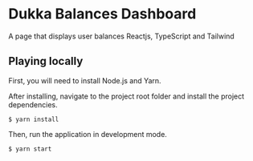 # Dukka Balances Dashboard

A page that displays user balances Reactjs, TypeScript and Tailwind

## Playing locally
First, you will need to install Node.js and Yarn.

After installing, navigate to the project root folder and install the project dependencies.

```$ yarn install```

Then, run the application in development mode.

```$ yarn start```
